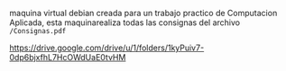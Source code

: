 maquina virtual debian creada para un trabajo practico de Computacion Aplicada, esta maquinarealiza todas las consignas del archivo `/Consignas.pdf`

https://drive.google.com/drive/u/1/folders/1kyPuiv7-0dp6bjxfhL7HcOWdUaE0tvHM
